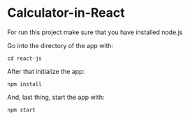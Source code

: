 # Calculator-in-React

For run this project make sure that you have installed node.js

Go into the directory of the app with:

```
cd react-js
```

After that initialize the app:

```
npm install
```

And, last thing, start the app with:

```
npm start
```
